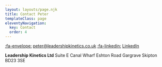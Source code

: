 ```yaml
---
layout: layouts/page.njk
title: Contact Peter
templateClass: page
eleventyNavigation:
  key: Contact
  order: 4
---
```


[:fa-envelope:](mailto:peter@leadershipkinetics.co.uk) [peter@leadershipkinetics.co.uk](mailto:peter@leadershipkinetics.co.uk)
[:fa-linkedin:](https://linkedin.com/) [LinkedIn](https://linkedin.com/)

**Leadership Kinetics Ltd**
Suite E 
Canal Wharf 
Eshton Road
Gargrave 
Skipton 
BD23 3SE


